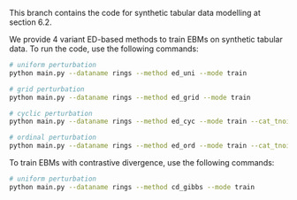 This branch contains the code for synthetic tabular data modelling at section 6.2.


We provide 4 variant ED-based methods to train EBMs on synthetic tabular data. To run the code, use the following commands:

```bash
# uniform perturbation
python main.py --dataname rings --method ed_uni --mode train

# grid perturbation
python main.py --dataname rings --method ed_grid --mode train

# cyclic perturbation
python main.py --dataname rings --method ed_cyc --mode train --cat_tnoise 0.005

# ordinal perturbation
python main.py --dataname rings --method ed_ord --mode train --cat_tnoise 0.01

```

To train EBMs with contrastive divergence, use the following commands:

```bash
# uniform perturbation
python main.py --dataname rings --method cd_gibbs --mode train
```